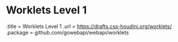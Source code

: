 # Worklets Level 1

.title = Worklets Level 1
.url = <https://drafts.css-houdini.org/worklets/>
.package = github.com/gowebapi/webapi/worklets
